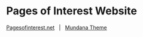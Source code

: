 # Pages of Interest Website

[Pagesofinterest.net](https://pagesofinterest.net) &nbsp; | &nbsp; 
[Mundana Theme](https://github.com/wowthemesnet/mundana-theme-jekyll)